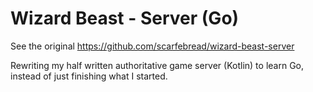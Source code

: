 # Wizard Beast - Server (Go)

See the original https://github.com/scarfebread/wizard-beast-server

Rewriting my half written authoritative game server (Kotlin) to learn Go, instead of just finishing what I started.

